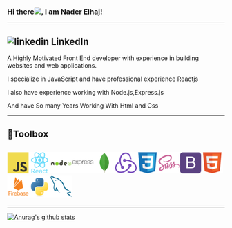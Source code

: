 

### Hi there<img src="https://raw.githubusercontent.com/MartinHeinz/MartinHeinz/master/wave.gif" width="30px">, I am Nader Elhaj!
---
<img src="https://i.stack.imgur.com/gVE0j.png" alt="linkedin"> LinkedIn</a> &nbsp; 
---
A Highly Motivated  Front End developer with  experience  in building websites and web applications.
  
I specialize in JavaScript and have professional experience Reactjs

I also have experience working with Node.js,Express.js 

And have So many Years Working With Html and Css
</p>

---

🧰Toolbox
---
<img src="https://raw.githubusercontent.com/devicons/devicon/c7d326b6009e60442abc35fa45706d6f30ee4c8e/icons/javascript/javascript-original.svg" alt="js logo" width="50px" height="50px" ><img src="https://github.com/devicons/devicon/blob/master/icons/react/react-original-wordmark.svg" alt="js logo" width="50px" height="50px" ><img src="https://github.com/devicons/devicon/blob/master/icons/nodejs/nodejs-original-wordmark.svg" alt="js logo" width="50px" height="50px" ><img src="https://github.com/devicons/devicon/blob/master/icons/express/express-original-wordmark.svg" alt="js logo" width="50px" height="50px" ><img src="https://github.com/devicons/devicon/blob/master/icons/mongodb/mongodb-original.svg" alt="js logo" width="50px" height="50px" ><img src="https://github.com/devicons/devicon/blob/master/icons/redux/redux-original.svg" alt="js logo" width="50px" height="50px" ><img src="https://github.com/devicons/devicon/blob/master/icons/css3/css3-original.svg" alt="js logo" width="50px" height="50px" ><img src="https://github.com/devicons/devicon/blob/master/icons/sass/sass-original.svg" alt="js logo" width="50px" height="50px" ><img src="https://github.com/devicons/devicon/blob/master/icons/bootstrap/bootstrap-plain.svg" alt="js logo" width="50px" height="50px" ><img src="https://github.com/devicons/devicon/blob/master/icons/html5/html5-original.svg" alt="js logo" width="50px" height="50px" ><img src="https://github.com/devicons/devicon/blob/master/icons/firebase/firebase-plain-wordmark.svg" alt="js logo" width="50px" height="50px" ><img src="https://github.com/devicons/devicon/blob/master/icons/python/python-original.svg" alt="js logo" width="50px" height="50px" ><img src="https://github.com/devicons/devicon/blob/master/icons/mysql/mysql-original.svg" alt="js logo" width="50px" height="50px" >
---
---
[![Anurag's github stats](https://github-readme-stats.vercel.app/api?username=NaderElhaj)](https://github.com/anuraghazra/github-readme-stats)
<!--
**NaderElhaj/NaderElhaj** is a ✨ _special_ ✨ repository because its `README.md` (this file) appears on your GitHub profile.

Here are some ideas to get you started:

- 🔭 I’m currently working on ...
- 🌱 I’m currently learning ...
- 👯 I’m looking to collaborate on ...
- 🤔 I’m looking for help with ...
- 💬 Ask me about ...
- 📫 How to reach me: ...
- 😄 Pronouns: ...
- ⚡ Fun fact: ...
-->
